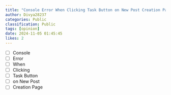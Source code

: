 ```yaml
---
title: "Console Error When Clicking Task Button on New Post Creation Page"
author: Divya28237
categories: Public
classification: Public
tags: [opinion]
date: 2024-11-05 01:45:45 
likes: 2
---
```


* [ ] Console 
* [ ] Error 
* [ ] When 
* [ ] Clicking 
* [ ] Task Button 
* [ ] on New Post
* [ ] Creation Page